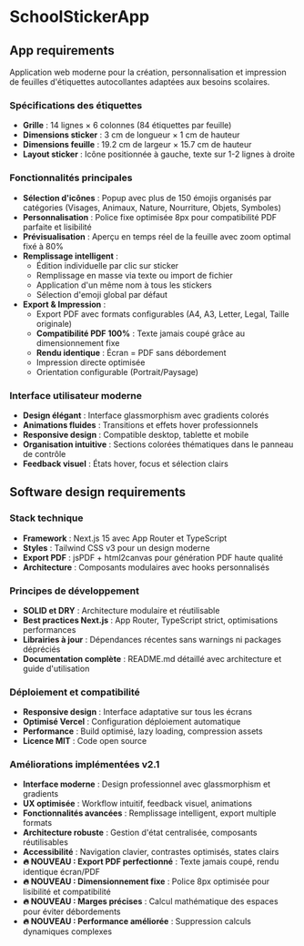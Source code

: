 # SchoolStickerApp

## App requirements

Application web moderne pour la création, personnalisation et impression de feuilles d'étiquettes autocollantes adaptées aux besoins scolaires.

### Spécifications des étiquettes
- **Grille** : 14 lignes × 6 colonnes (84 étiquettes par feuille)
- **Dimensions sticker** : 3 cm de longueur × 1 cm de hauteur
- **Dimensions feuille** : 19.2 cm de largeur × 15.7 cm de hauteur
- **Layout sticker** : Icône positionnée à gauche, texte sur 1-2 lignes à droite

### Fonctionnalités principales
- **Sélection d'icônes** : Popup avec plus de 150 émojis organisés par catégories (Visages, Animaux, Nature, Nourriture, Objets, Symboles)
- **Personnalisation** : Police fixe optimisée 8px pour compatibilité PDF parfaite et lisibilité
- **Prévisualisation** : Aperçu en temps réel de la feuille avec zoom optimal fixé à 80%
- **Remplissage intelligent** :
  - Édition individuelle par clic sur sticker
  - Remplissage en masse via texte ou import de fichier
  - Application d'un même nom à tous les stickers
  - Sélection d'emoji global par défaut
- **Export & Impression** :
  - Export PDF avec formats configurables (A4, A3, Letter, Legal, Taille originale)
  - **Compatibilité PDF 100%** : Texte jamais coupé grâce au dimensionnement fixe
  - **Rendu identique** : Écran = PDF sans débordement
  - Impression directe optimisée
  - Orientation configurable (Portrait/Paysage)

### Interface utilisateur moderne
- **Design élégant** : Interface glassmorphism avec gradients colorés
- **Animations fluides** : Transitions et effets hover professionnels
- **Responsive design** : Compatible desktop, tablette et mobile
- **Organisation intuitive** : Sections colorées thématiques dans le panneau de contrôle
- **Feedback visuel** : États hover, focus et sélection clairs

## Software design requirements

### Stack technique
- **Framework** : Next.js 15 avec App Router et TypeScript
- **Styles** : Tailwind CSS v3 pour un design moderne
- **Export PDF** : jsPDF + html2canvas pour génération PDF haute qualité
- **Architecture** : Composants modulaires avec hooks personnalisés

### Principes de développement
- **SOLID et DRY** : Architecture modulaire et réutilisable
- **Best practices Next.js** : App Router, TypeScript strict, optimisations performances
- **Librairies à jour** : Dépendances récentes sans warnings ni packages dépréciés
- **Documentation complète** : README.md détaillé avec architecture et guide d'utilisation

### Déploiement et compatibilité
- **Responsive design** : Interface adaptative sur tous les écrans
- **Optimisé Vercel** : Configuration déploiement automatique
- **Performance** : Build optimisé, lazy loading, compression assets
- **Licence MIT** : Code open source

### Améliorations implémentées v2.1
- **Interface moderne** : Design professionnel avec glassmorphism et gradients
- **UX optimisée** : Workflow intuitif, feedback visuel, animations
- **Fonctionnalités avancées** : Remplissage intelligent, export multiple formats
- **Architecture robuste** : Gestion d'état centralisée, composants réutilisables
- **Accessibilité** : Navigation clavier, contrastes optimisés, states clairs
- **🔥 NOUVEAU : Export PDF perfectionné** : Texte jamais coupé, rendu identique écran/PDF
- **🔥 NOUVEAU : Dimensionnement fixe** : Police 8px optimisée pour lisibilité et compatibilité
- **🔥 NOUVEAU : Marges précises** : Calcul mathématique des espaces pour éviter débordements
- **🔥 NOUVEAU : Performance améliorée** : Suppression calculs dynamiques complexes